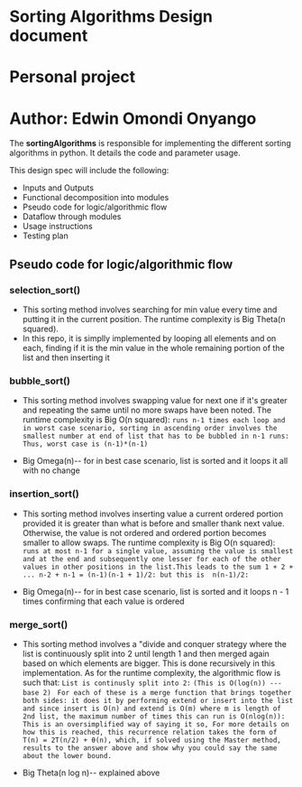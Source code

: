 # Sorting Algorithms Design document
# Personal project
# Author: Edwin Omondi Onyango



The **sortingAlgorithms** is responsible for implementing the different sorting algorithms in python.
It details the code and parameter usage.

This design spec will include the following: 

* Inputs and Outputs
* Functional decomposition into modules
* Pseudo code for logic/algorithmic flow
* Dataflow through modules
* Usage instructions
* Testing plan

## Pseudo code for logic/algorithmic flow

### selection_sort()
* This sorting method involves searching for min value every time and putting it in the current position. The runtime complexity is Big Theta(n squared).
* In this repo, it is simplly implemented by looping all elements and on each, finding if it is the min value in the whole remaining portion of the list and then inserting it

### bubble_sort()
* This sorting method involves swapping value for next one if it's greater and repeating the same until no more swaps have been noted. The runtime complexity is Big O(n squared): 
``` runs n-1 times each loop and in worst case scenario, sorting in ascending order involves the smallest number at end of list that has to be bubbled in n-1 runs: Thus, worst case is (n-1)*(n-1) ```

* Big Omega(n)-- for in best case scenario, list is sorted and it loops it all with no change

### insertion_sort()
* This sorting method involves inserting value a current ordered portion provided it is greater than what is before and smaller thank next value. Otherwise, the value is not ordered and ordered portion becomes smaller to allow swaps. The runtime complexity is Big O(n squared): 
``` runs at most n-1 for a single value, assuming the value is smallest and at the end and subsequently one lesser for each of the other values in other positions in the list.This leads to the sum 1 + 2 + ... n-2 + n-1 = (n-1)(n-1 + 1)/2: but this is  n(n-1)/2:```

* Big Omega(n)-- for in best case scenario, list is sorted and it loops n - 1 times confirming that each value is ordered

### merge_sort()
* This sorting method involves a "divide and conquer strategy where the list is continuously split into 2 until length 1 and then merged again based on which elements are bigger. This is done recursively in this implementation. As for the runtime complexity, the algorithmic flow is such that: 
``` List is continusly split into 2: ```
    ```(This is O(log(n)) --- base 2) ```
    ```For each of these is a merge function that brings together both sides: it does it by performing extend or insert into the list and since insert is O(n) and extend is O(m) where m is length of 2nd list, the maximum number of times this can run is O(nlog(n)): This is an oversimplified way of saying it so, For more details on how this is reached, this recurrence relation takes the form of T(n) = 2T(n/2) + θ(n), which, if solved using the Master method, results to the answer above and show why you could say the same about the lower bound.```

* Big Theta(n log n)-- explained above


